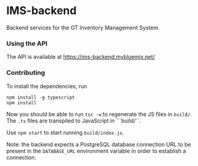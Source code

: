 IMS-backend
====

Backend services for the GT Inventory Management System.

### Using the API

The API is available at https://ims-backend.mybluemix.net/

### Contributing

To install the dependencies, run 

```
npm install -g typescript
npm install
```

Now you should be able to run ```tsc -w``` to regenerate the JS files in ```build/```. The ```.ts``` files are transpiled to JavaScript in ```build/``. 

Use ```npm start``` to start running ```build/index.js```. 

Note: the backend expects a PostgreSQL database connection URL to be present in the ```DATABASE_URL``` environment variable in order to establish a connection.